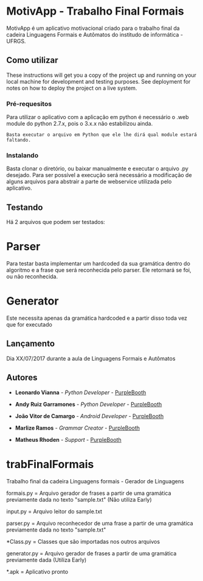 # MotivApp - Trabalho Final Formais

MotivApp é um aplicativo motivacional criado para o trabalho final da cadeira Linguagens Formais e Autômatos do institudo de informática - UFRGS.

## Como utilizar

These instructions will get you a copy of the project up and running on your local machine for development and testing purposes. See deployment for notes on how to deploy the project on a live system.

### Pré-requesitos 

Para utilizar o aplicativo com a aplicação em python é necessário o .web module do python 2.7.x, pois o 3.x.x não estabilizou ainda.

```
Basta executar o arquivo em Python que ele lhe dirá qual module estará faltando.
```

### Instalando

Basta clonar o diretório, ou baixar manualmente e executar o arquivo .py desejado.
Para ser possível a execução será necessário a modificação de alguns arquivos para abstrair a parte de webservice utilizada pelo aplicativo.


## Testando

Há 2 arquivos que podem ser testados:
# Parser
Para testar basta implementar um hardcoded da sua gramática dentro do algoritmo e a frase que será reconhecida pelo parser. Ele retornará se foi, ou não reconhecida.
# Generator
Este necessita apenas da gramática hardcoded e a partir disso toda vez que for executado


## Lançamento

Dia XX/07/2017 durante a aula de Linguagens Formais e Autômatos

## Autores

* **Leonardo Vianna** - *Python Developer* - [PurpleBooth](https://github.com/vianna274)

* **Andy Ruiz Garramones** - *Python Developer* - [PurpleBooth](https://github.com/Andy9822)

* **João Vitor de Camargo** - *Android Developer* - [PurpleBooth](https://github.com/jvdecamargo)

* **Marlize Ramos** - *Grammar Creator* - [PurpleBooth](https://github.com/lizerb)

* **Matheus Rhoden** - *Support* - [PurpleBooth](https://github.com/matheusrhoden)


# trabFinalFormais
Trabalho final da cadeira Linguagens formais - Gerador de Linguagens

formais.py = Arquivo gerador de frases a partir de uma gramática previamente dada no texto "sample.txt" (Não utiliza Early)

input.py = Arquivo leitor do sample.txt

parser.py = Arquivo reconhecedor de uma frase a partir de uma gramática previamente dada no texto "sample.txt"

*Class.py = Classes que são importadas nos outros arquivos

generator.py = Arquivo gerador de frases a partir de uma gramática previamente dada (Utiliza Early)

*.apk = Aplicativo pronto
